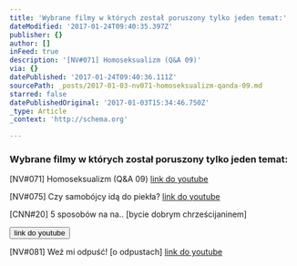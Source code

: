 ```yaml
---
title: 'Wybrane filmy w których został poruszony tylko jeden temat:'
dateModified: '2017-01-24T09:40:35.397Z'
publisher: {}
author: []
inFeed: true
description: '[NV#071] Homoseksualizm (Q&A 09)'
via: {}
datePublished: '2017-01-24T09:40:36.111Z'
sourcePath: _posts/2017-01-03-nv071-homoseksualizm-qanda-09.md
starred: false
datePublishedOriginal: '2017-01-03T15:34:46.750Z'
_type: Article
_context: 'http://schema.org'

---
```

### Wybrane filmy w których został poruszony tylko jeden temat:

\[NV\#071\] Homoseksualizm (Q&A 09)
[link do youtube][0]

\[NV\#075\] Czy samobójcy idą do piekła?
[link do youtube][1]

\[CNN\#20\] 5 sposobów na na.. \[bycie dobrym chrześcijaninem\]

<button data-role="cta" style="">link do youtube</button>

\[NV\#081\] Weź mi odpuść! \[o odpustach\]
[link do youtube][2]

[0]: https://www.youtube.com/watch?v=bEdvItaf3zM&t=2s
[1]: https://www.youtube.com/watch?v=aJWjigiSNbk
[2]: https://www.youtube.com/watch?v=SHmY2OE934Y